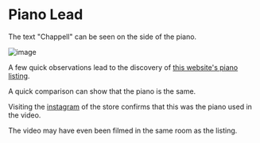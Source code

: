 # Piano Lead

The text "Chappell" can be seen on the side of the piano.

![image](https://user-images.githubusercontent.com/28175652/183033160-31da62cd-d97a-4420-8578-d11fdf234ada.png)

A few quick observations lead to the discovery of [this website's piano listing](https://pianoz.com/piano-sale/piano/chappell-fully-restored-0).

A quick comparison can show that the piano is the same.

Visiting the [instagram](https://www.instagram.com/pianoz_com/?hl=en) of the store confirms that this was the piano used in the video.

The video may have even been filmed in the same room as the listing.

